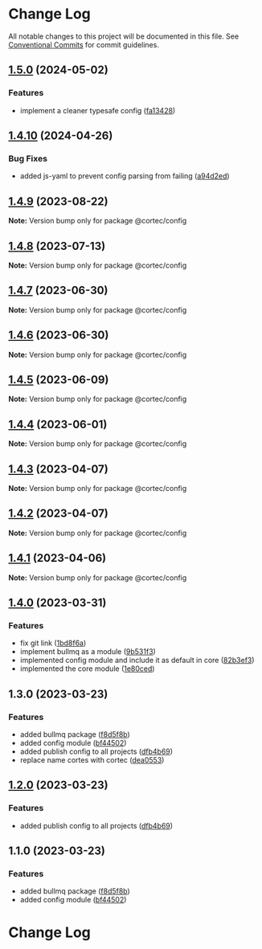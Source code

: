 # Change Log

All notable changes to this project will be documented in this file.
See [Conventional Commits](https://conventionalcommits.org) for commit guidelines.

## [1.5.0](https://github.com/saswatds/cortec/compare/@cortec/config@1.4.10...@cortec/config@1.5.0) (2024-05-02)

### Features

- implement a cleaner typesafe config ([fa13428](https://github.com/saswatds/cortec/commit/fa1342875dd6518f759ef927b9b046bc235f9de0))

## [1.4.10](https://github.com/saswatds/cortec/compare/@cortec/config@1.4.9...@cortec/config@1.4.10) (2024-04-26)

### Bug Fixes

- added js-yaml to prevent config parsing from failing ([a94d2ed](https://github.com/saswatds/cortec/commit/a94d2ed5a497a7fba152ffde5ed56b4c6d54686a))

## [1.4.9](https://github.com/saswatds/cortec/compare/@cortec/config@1.4.8...@cortec/config@1.4.9) (2023-08-22)

**Note:** Version bump only for package @cortec/config

## [1.4.8](https://github.com/saswatds/cortec/compare/@cortec/config@1.4.7...@cortec/config@1.4.8) (2023-07-13)

**Note:** Version bump only for package @cortec/config

## [1.4.7](https://github.com/saswatds/cortec/compare/@cortec/config@1.4.6...@cortec/config@1.4.7) (2023-06-30)

**Note:** Version bump only for package @cortec/config

## [1.4.6](https://github.com/saswatds/cortec/compare/@cortec/config@1.4.5...@cortec/config@1.4.6) (2023-06-30)

**Note:** Version bump only for package @cortec/config

## [1.4.5](https://github.com/saswatds/cortec/compare/@cortec/config@1.4.4...@cortec/config@1.4.5) (2023-06-09)

**Note:** Version bump only for package @cortec/config

## [1.4.4](https://github.com/saswatds/cortec/compare/@cortec/config@1.4.3...@cortec/config@1.4.4) (2023-06-01)

**Note:** Version bump only for package @cortec/config

## [1.4.3](https://github.com/saswatds/cortec/compare/@cortec/config@1.4.2...@cortec/config@1.4.3) (2023-04-07)

**Note:** Version bump only for package @cortec/config

## [1.4.2](https://github.com/saswatds/cortec/compare/@cortec/config@1.4.1...@cortec/config@1.4.2) (2023-04-07)

**Note:** Version bump only for package @cortec/config

## [1.4.1](https://github.com/saswatds/cortec/compare/@cortec/config@1.4.0...@cortec/config@1.4.1) (2023-04-06)

**Note:** Version bump only for package @cortec/config

## [1.4.0](https://github.com/saswatds/cortec/compare/@cortec/config@1.3.0...@cortec/config@1.4.0) (2023-03-31)

### Features

- fix git link ([1bd8f6a](https://github.com/saswatds/cortec/commit/1bd8f6a6789555c02abaaa58b58d82c6a474f23c))
- implement bullmq as a module ([9b531f3](https://github.com/saswatds/cortec/commit/9b531f39e1275b3e25e09f20033d81eb3bb7871d))
- implemented config module and include it as default in core ([82b3ef3](https://github.com/saswatds/cortec/commit/82b3ef38a7ab1afd453e2d96b34ec79fb7a24463))
- implemented the core module ([1e80ced](https://github.com/saswatds/cortec/commit/1e80cedb57b33492252018de6006af587124f3d8))

## 1.3.0 (2023-03-23)

### Features

- added bullmq package ([f8d5f8b](https://github.com/saswatds/cortec/commit/f8d5f8bc76a357fd4b9426c5a7d6751eccdf8d67))
- added config module ([bf44502](https://github.com/saswatds/cortec/commit/bf445029dfa028cb88fe00ebc0665460ea7cd623))
- added publish config to all projects ([dfb4b69](https://github.com/saswatds/cortec/commit/dfb4b69645b860b6686792d7a4272700686fd544))
- replace name cortes with cortec ([dea0553](https://github.com/saswatds/cortec/commit/dea055356354609a61c9900293a68c07cb71ba54))

## [1.2.0](https://github.com/saswatds/cortec/compare/@cortec/config@1.1.0...@cortec/config@1.2.0) (2023-03-23)

### Features

- added publish config to all projects ([dfb4b69](https://github.com/saswatds/cortec/commit/dfb4b69645b860b6686792d7a4272700686fd544))

## 1.1.0 (2023-03-23)

### Features

- added bullmq package ([f8d5f8b](https://github.com/saswatds/cortec/commit/f8d5f8bc76a357fd4b9426c5a7d6751eccdf8d67))
- added config module ([bf44502](https://github.com/saswatds/cortec/commit/bf445029dfa028cb88fe00ebc0665460ea7cd623))

# Change Log
